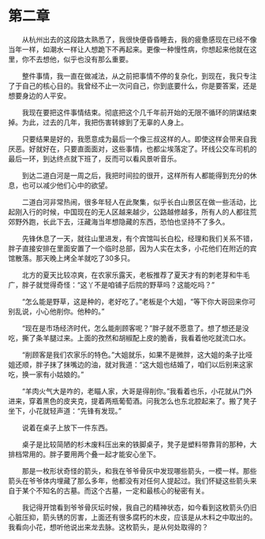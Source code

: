 # 第二章


　　从杭州出去的这段路太熟悉了，我很快便昏昏睡去，我的疲惫感现在已经不像当年一样，如潮水一样让人想跪下不再起来。更像一种慢性病，你想起来他就在这里，你不去想他，似乎也没有那么重要。

　　整件事情，我一直在做减法，从之前把事情不停的复杂化，到现在，我只专注了于自己的核心目的。我曾经不止一次问自己，你到底要什么，你是要答案，还是想要身边的人平安。

　　我现在要把这件事情结束。彻底把这个几千年前开始的无限不循环的阴谋结束掉。为此，过去的几年，我把伤害转嫁到了无辜的人身上。

　　只要结果是好的，我愿意成为最后一个像三叔这样的人。即使这样会带来自我厌恶。好就好在，只要直面面对，这些事情，也都尘埃落定了。环线公交车司机的最后一环，到达终点就下班了，反而可以看风景听音乐。

　　到达二道白河是一周之后，我把时间拉的很开，这样所有人都能得到充分的休息，也可以减少他们心中的欲望。

　　二道白河非常热闹，很多年轻人在此聚集，似乎长白山景区在做一些活动，比起刚入行的时候，中国现在的无人区越来越少，公路越修越多，所有人的人都往荒郊野外跑，长此下去，汪藏海当年想隐藏的东西，恐怕也坚持不了多久。

　　先锋休息了一天，就往山里进发，有个宾馆叫长白松，经理和我们关系不错，胖子直接安排在里面安置了一个临时总部，因为人实在太多，小花他们在附近的宾馆散落。那天晚上烤全羊就吃了30多只。

　　北方的夏天比较凉爽，在农家乐露天，老板推荐了夏天才有的刺老芽和牛毛广，胖子就觉得奇怪：“这丫不是咱铺子后院的野草吗？这能吃吗？”

　　“怎么能是野草，这是种的，老好吃了。”老板是个大姐，“等下你大哥回来你可别乱说，小心他削你。他种的。”

　　“现在是市场经济时代，怎么能削顾客呢？”胖子就不愿意了。想了想还是没吃，撕了条羊腿过来。上面的孜然和胡椒配上皮的脆香，我看着他吃就流口水。

　　“削顾客是我们农家乐的特色。”大姐就乐，如果不是微胖，这大姐的条子比哑姐还顺，胖子抹了抹嘴边的油，就对我道：“这大姐也结婚了，咱们以后别来这家吃，换一家有小姑娘的。”

　　“羊肉火气大是咋的，老瞄人家，大哥是得削你。”我看着也乐，小花就从门外进来，穿着黑色的皮夹克，提着两瓶葡萄酒。问我怎么也东北腔起来了。搬了凳子坐下，小花就轻声道：“先锋有发现。”

　　说着在桌子上放下一件东西。

　　桌子是比较简陋的杉木废料压出来的铁脚桌子，凳子是塑料带靠背的那种，大排档常用的。胖子要用两个叠一起才能安心坐下。

　　那是一枚形状奇怪的箭头，和我在爷爷骨灰中发现哪些箭头，一模一样。那些箭头在爷爷体内埋藏了那么多年，他都没有对任何人提起过。我们怀疑这些箭头来自于某个不知名的古墓。而这个古墓，一定和最核心的秘密有关。

　　我记得开馆看到爷爷骨灰坛时候，我自己的精神状态，如今看到这枚箭头仍旧心脏压抑，箭头锈的厉害，上面还有很多腐朽的木皮，应该是从木料之中取出的。我看向小花，想听他说出来龙去脉。这枚箭头，是从何处取得的？

